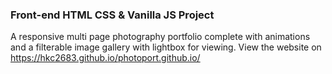 ### Front-end HTML CSS & Vanilla JS Project
A responsive multi page photography portfolio complete with animations and a filterable image gallery with lightbox for viewing.
View the website on https://hkc2683.github.io/photoport.github.io/
